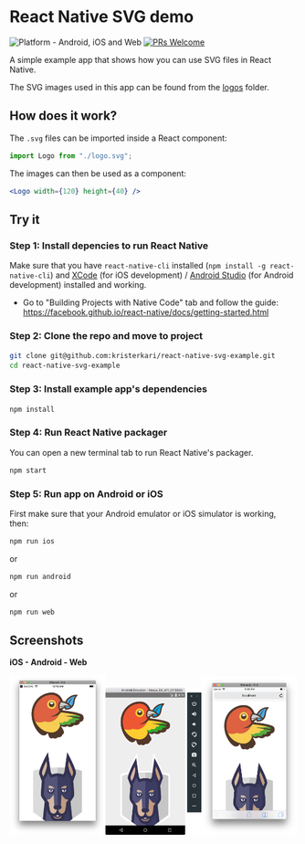 # React Native SVG demo

![Platform - Android, iOS and Web](https://img.shields.io/badge/platform-Android%20%7C%20iOS%20%7C%20Web-blue.svg)
[![PRs Welcome](https://img.shields.io/badge/PRs-welcome-brightgreen.svg)](https://egghead.io/courses/how-to-contribute-to-an-open-source-project-on-github)

A simple example app that shows how you can use SVG files in React Native.

The SVG images used in this app can be found from the [logos](/logos) folder.

## How does it work?

The `.svg` files can be imported inside a React component:

```jsx
import Logo from "./logo.svg";
```

The images can then be used as a component:

```jsx
<Logo width={120} height={40} />
```

## Try it

### Step 1: Install depencies to run React Native

Make sure that you have `react-native-cli` installed (`npm install -g react-native-cli`) and [XCode](https://developer.apple.com/xcode/) (for iOS development) / [Android Studio](https://developer.android.com/studio/index.html) (for Android development) installed and working.

- Go to "Building Projects with Native Code" tab and follow the guide: https://facebook.github.io/react-native/docs/getting-started.html

### Step 2: Clone the repo and move to project

```sh
git clone git@github.com:kristerkari/react-native-svg-example.git
cd react-native-svg-example
```

### Step 3: Install example app's dependencies

```sh
npm install
```

### Step 4: Run React Native packager

You can open a new terminal tab to run React Native's packager.

```sh
npm start
```

### Step 5: Run app on Android or iOS

First make sure that your Android emulator or iOS simulator is working, then:

```sh
npm run ios
```

or

```sh
npm run android
```

or

```sh
npm run web
```

## Screenshots

**iOS - Android - Web**

<img src="screenshots/ios.png" width="33.3333%"><img src="screenshots/android.png" width="33.3333%"><img src="screenshots/web.png" width="33.3333%">
